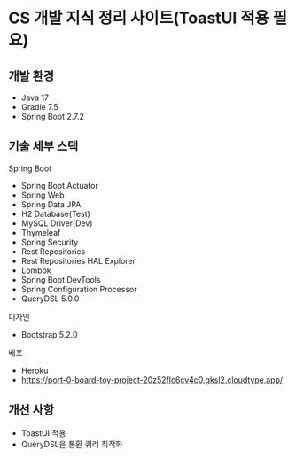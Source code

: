# CS 개발 지식 정리 사이트(ToastUI 적용 필요)

## 개발 환경

* Java 17
* Gradle 7.5
* Spring Boot 2.7.2

## 기술 세부 스택

Spring Boot

* Spring Boot Actuator
* Spring Web
* Spring Data JPA
* H2 Database(Test)
* MySQL Driver(Dev)
* Thymeleaf
* Spring Security
* Rest Repositories
* Rest Repositories HAL Explorer
* Lombok
* Spring Boot DevTools
* Spring Configuration Processor
* QueryDSL 5.0.0  

디자인 

* Bootstrap 5.2.0

배포

* Heroku
* https://port-0-board-toy-project-20z52flc6cv4c0.gksl2.cloudtype.app/

## 개선 사항

* ToastUI 적용
* QueryDSL을 통환 쿼리 최적화
